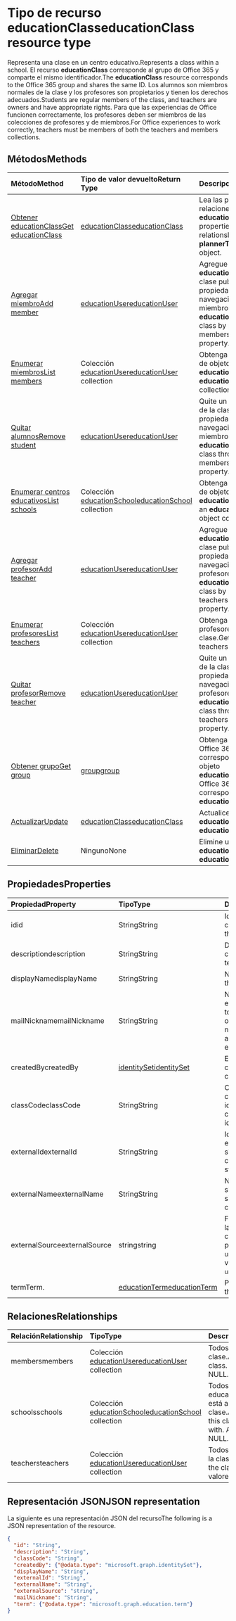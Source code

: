 # <a name="educationclass-resource-type"></a><span data-ttu-id="eea4d-101">Tipo de recurso educationClass</span><span class="sxs-lookup"><span data-stu-id="eea4d-101">educationClass resource type</span></span>

<span data-ttu-id="eea4d-102">Representa una clase en un centro educativo.</span><span class="sxs-lookup"><span data-stu-id="eea4d-102">Represents a class within a school.</span></span> <span data-ttu-id="eea4d-103">El recurso **educationClass** corresponde al grupo de Office 365 y comparte el mismo identificador.</span><span class="sxs-lookup"><span data-stu-id="eea4d-103">The **educationClass** resource corresponds to the Office 365 group and shares the same ID.</span></span> <span data-ttu-id="eea4d-104">Los alumnos son miembros normales de la clase y los profesores son propietarios y tienen los derechos adecuados.</span><span class="sxs-lookup"><span data-stu-id="eea4d-104">Students are regular members of the class, and teachers are owners and have appropriate rights.</span></span> <span data-ttu-id="eea4d-105">Para que las experiencias de Office funcionen correctamente, los profesores deben ser miembros de las colecciones de profesores y de miembros.</span><span class="sxs-lookup"><span data-stu-id="eea4d-105">For Office experiences to work correctly, teachers must be members of both the teachers and members collections.</span></span>  


## <a name="methods"></a><span data-ttu-id="eea4d-106">Métodos</span><span class="sxs-lookup"><span data-stu-id="eea4d-106">Methods</span></span>

| <span data-ttu-id="eea4d-107">Método</span><span class="sxs-lookup"><span data-stu-id="eea4d-107">Method</span></span>           | <span data-ttu-id="eea4d-108">Tipo de valor devuelto</span><span class="sxs-lookup"><span data-stu-id="eea4d-108">Return Type</span></span>    |<span data-ttu-id="eea4d-109">Descripción</span><span class="sxs-lookup"><span data-stu-id="eea4d-109">Description</span></span>|
|:---------------|:--------|:----------|
|[<span data-ttu-id="eea4d-110">Obtener educationClass</span><span class="sxs-lookup"><span data-stu-id="eea4d-110">Get educationClass</span></span>](../api/educationclass_get.md) | [<span data-ttu-id="eea4d-111">educationClass</span><span class="sxs-lookup"><span data-stu-id="eea4d-111">educationClass</span></span>](educationclass.md) |<span data-ttu-id="eea4d-112">Lea las propiedades y relaciones de un objeto **educationClass**.</span><span class="sxs-lookup"><span data-stu-id="eea4d-112">Read properties and relationships of **plannerTaskDetails** object.</span></span>|
|[<span data-ttu-id="eea4d-113">Agregar miembro</span><span class="sxs-lookup"><span data-stu-id="eea4d-113">Add member</span></span>](../api/educationclass_post_members.md) |[<span data-ttu-id="eea4d-114">educationUser</span><span class="sxs-lookup"><span data-stu-id="eea4d-114">educationUser</span></span>](educationuser.md)| <span data-ttu-id="eea4d-115">Agregue un nuevo **educationUser** en la clase publicando en la propiedad de navegación de miembros.</span><span class="sxs-lookup"><span data-stu-id="eea4d-115">Add a new **educationUser** for the class by posting to the members navigation property.</span></span>|
|[<span data-ttu-id="eea4d-116">Enumerar miembros</span><span class="sxs-lookup"><span data-stu-id="eea4d-116">List members</span></span>](../api/educationclass_list_members.md) |<span data-ttu-id="eea4d-117">Colección [educationUser](educationuser.md)</span><span class="sxs-lookup"><span data-stu-id="eea4d-117">[educationUser](educationuser.md) collection</span></span>| <span data-ttu-id="eea4d-118">Obtenga una colección de objetos **educationUser**.</span><span class="sxs-lookup"><span data-stu-id="eea4d-118">Get an **educationUser** object collection.</span></span>|
|[<span data-ttu-id="eea4d-119">Quitar alumnos</span><span class="sxs-lookup"><span data-stu-id="eea4d-119">Remove student</span></span>](../api/educationclass_delete_members.md) |[<span data-ttu-id="eea4d-120">educationUser</span><span class="sxs-lookup"><span data-stu-id="eea4d-120">educationUser</span></span>](educationuser.md)| <span data-ttu-id="eea4d-121">Quite un **educationUser** de la clase mediante la propiedad de navegación de miembros.</span><span class="sxs-lookup"><span data-stu-id="eea4d-121">Remove an **educationUser** from the class through the members navigation property.</span></span>|
|[<span data-ttu-id="eea4d-122">Enumerar centros educativos</span><span class="sxs-lookup"><span data-stu-id="eea4d-122">List schools</span></span>](../api/educationclass_list_schools.md) |<span data-ttu-id="eea4d-123">Colección [educationSchool](educationschool.md)</span><span class="sxs-lookup"><span data-stu-id="eea4d-123">[educationSchool](educationschool.md) collection</span></span>| <span data-ttu-id="eea4d-124">Obtenga una colección de objetos **educationSchool**.</span><span class="sxs-lookup"><span data-stu-id="eea4d-124">Get an **educationSchool** object collection.</span></span>|
|[<span data-ttu-id="eea4d-125">Agregar profesor</span><span class="sxs-lookup"><span data-stu-id="eea4d-125">Add teacher</span></span>](../api/educationclass_post_teachers.md) |[<span data-ttu-id="eea4d-126">educationUser</span><span class="sxs-lookup"><span data-stu-id="eea4d-126">educationUser</span></span>](educationuser.md)| <span data-ttu-id="eea4d-127">Agregue un nuevo **educationUser** en la clase publicando en la propiedad de navegación de profesores.</span><span class="sxs-lookup"><span data-stu-id="eea4d-127">Add a new **educationUser** for the class by posting to the teachers navigation property.</span></span>|
|[<span data-ttu-id="eea4d-128">Enumerar profesores</span><span class="sxs-lookup"><span data-stu-id="eea4d-128">List teachers</span></span>](../api/educationclass_list_teachers.md) |<span data-ttu-id="eea4d-129">Colección [educationUser](educationuser.md)</span><span class="sxs-lookup"><span data-stu-id="eea4d-129">[educationUser](educationuser.md) collection</span></span>| <span data-ttu-id="eea4d-130">Obtenga una lista de los profesores de la clase.</span><span class="sxs-lookup"><span data-stu-id="eea4d-130">Get a list of teachers for the class.</span></span>|
|[<span data-ttu-id="eea4d-131">Quitar profesor</span><span class="sxs-lookup"><span data-stu-id="eea4d-131">Remove teacher</span></span>](../api/educationclass_delete_teachers.md) |[<span data-ttu-id="eea4d-132">educationUser</span><span class="sxs-lookup"><span data-stu-id="eea4d-132">educationUser</span></span>](educationuser.md)| <span data-ttu-id="eea4d-133">Quite un **educationUser** de la clase mediante la propiedad de navegación de profesores.</span><span class="sxs-lookup"><span data-stu-id="eea4d-133">Remove an **educationUser** from the class through the teachers navigation property.</span></span>|
|[<span data-ttu-id="eea4d-134">Obtener grupo</span><span class="sxs-lookup"><span data-stu-id="eea4d-134">Get group</span></span>](../api/educationclass_get_group.md) |[<span data-ttu-id="eea4d-135">group</span><span class="sxs-lookup"><span data-stu-id="eea4d-135">group</span></span>](group.md)| <span data-ttu-id="eea4d-136">Obtenga el **group** de Office 365 correspondiente a este objeto **educationClass**.</span><span class="sxs-lookup"><span data-stu-id="eea4d-136">Get the Office 365 **group** that corresponds to this **educationClass**.</span></span>|
|[<span data-ttu-id="eea4d-137">Actualizar</span><span class="sxs-lookup"><span data-stu-id="eea4d-137">Update</span></span>](../api/educationclass_update.md) | [<span data-ttu-id="eea4d-138">educationClass</span><span class="sxs-lookup"><span data-stu-id="eea4d-138">educationClass</span></span>](educationclass.md)    |<span data-ttu-id="eea4d-139">Actualice un objeto **educationClass**.</span><span class="sxs-lookup"><span data-stu-id="eea4d-139">Update **educationClass** object.</span></span> |
|[<span data-ttu-id="eea4d-140">Eliminar</span><span class="sxs-lookup"><span data-stu-id="eea4d-140">Delete</span></span>](../api/educationclass_delete.md) | <span data-ttu-id="eea4d-141">Ninguno</span><span class="sxs-lookup"><span data-stu-id="eea4d-141">None</span></span> |<span data-ttu-id="eea4d-142">Elimine un objeto **educationClass**.</span><span class="sxs-lookup"><span data-stu-id="eea4d-142">Delete **educationClass** object.</span></span> |

## <a name="properties"></a><span data-ttu-id="eea4d-143">Propiedades</span><span class="sxs-lookup"><span data-stu-id="eea4d-143">Properties</span></span>
| <span data-ttu-id="eea4d-144">Propiedad</span><span class="sxs-lookup"><span data-stu-id="eea4d-144">Property</span></span>     | <span data-ttu-id="eea4d-145">Tipo</span><span class="sxs-lookup"><span data-stu-id="eea4d-145">Type</span></span>   |<span data-ttu-id="eea4d-146">Descripción</span><span class="sxs-lookup"><span data-stu-id="eea4d-146">Description</span></span>|
|:---------------|:--------|:----------|
|<span data-ttu-id="eea4d-147">id</span><span class="sxs-lookup"><span data-stu-id="eea4d-147">id</span></span>| <span data-ttu-id="eea4d-148">String</span><span class="sxs-lookup"><span data-stu-id="eea4d-148">String</span></span>| <span data-ttu-id="eea4d-149">Identificador único de la clase</span><span class="sxs-lookup"><span data-stu-id="eea4d-149">Unique identifier for the identity.</span></span>|
|<span data-ttu-id="eea4d-150">description</span><span class="sxs-lookup"><span data-stu-id="eea4d-150">description</span></span>|<span data-ttu-id="eea4d-151">String</span><span class="sxs-lookup"><span data-stu-id="eea4d-151">String</span></span>| <span data-ttu-id="eea4d-152">Descripción de la clase</span><span class="sxs-lookup"><span data-stu-id="eea4d-152">Description of the template.</span></span>|
|<span data-ttu-id="eea4d-153">displayName</span><span class="sxs-lookup"><span data-stu-id="eea4d-153">displayName</span></span>|<span data-ttu-id="eea4d-154">String</span><span class="sxs-lookup"><span data-stu-id="eea4d-154">String</span></span>| <span data-ttu-id="eea4d-155">Nombre de la clase.</span><span class="sxs-lookup"><span data-stu-id="eea4d-155">Name of the class.</span></span>|
|<span data-ttu-id="eea4d-156">mailNickname</span><span class="sxs-lookup"><span data-stu-id="eea4d-156">mailNickname</span></span>|<span data-ttu-id="eea4d-157">String</span><span class="sxs-lookup"><span data-stu-id="eea4d-157">String</span></span>| <span data-ttu-id="eea4d-158">Nombre de correo para enviar correo electrónico a todos los miembros, si esta opción está habilitada.</span><span class="sxs-lookup"><span data-stu-id="eea4d-158">Mail name for sending email to all members, if this is enabled.</span></span> |
|<span data-ttu-id="eea4d-159">createdBy</span><span class="sxs-lookup"><span data-stu-id="eea4d-159">createdBy</span></span>|[<span data-ttu-id="eea4d-160">identitySet</span><span class="sxs-lookup"><span data-stu-id="eea4d-160">identitySet</span></span>](identityset.md)| <span data-ttu-id="eea4d-161">Entidad que ha creado la clase.</span><span class="sxs-lookup"><span data-stu-id="eea4d-161">Entity who created the class</span></span> |
|<span data-ttu-id="eea4d-162">classCode</span><span class="sxs-lookup"><span data-stu-id="eea4d-162">classCode</span></span>|<span data-ttu-id="eea4d-163">String</span><span class="sxs-lookup"><span data-stu-id="eea4d-163">String</span></span>| <span data-ttu-id="eea4d-164">Código de clase que usa el centro educativo para identificar la clase.</span><span class="sxs-lookup"><span data-stu-id="eea4d-164">Class code used by the school to identify the class.</span></span>|
|<span data-ttu-id="eea4d-165">externalId</span><span class="sxs-lookup"><span data-stu-id="eea4d-165">externalId</span></span>|<span data-ttu-id="eea4d-166">String</span><span class="sxs-lookup"><span data-stu-id="eea4d-166">String</span></span>| <span data-ttu-id="eea4d-167">Identificador de la clase en el sistema de sincronización.</span><span class="sxs-lookup"><span data-stu-id="eea4d-167">ID of the class from the syncing system.</span></span> |
|<span data-ttu-id="eea4d-168">externalName</span><span class="sxs-lookup"><span data-stu-id="eea4d-168">externalName</span></span>|<span data-ttu-id="eea4d-169">String</span><span class="sxs-lookup"><span data-stu-id="eea4d-169">String</span></span>|<span data-ttu-id="eea4d-170">Nombre de la clase en el sistema de sincronización.</span><span class="sxs-lookup"><span data-stu-id="eea4d-170">Name of the class in the syncing system.</span></span>|
|<span data-ttu-id="eea4d-171">externalSource</span><span class="sxs-lookup"><span data-stu-id="eea4d-171">externalSource</span></span>|<span data-ttu-id="eea4d-172">string</span><span class="sxs-lookup"><span data-stu-id="eea4d-172">string</span></span>| <span data-ttu-id="eea4d-173">Forma en que se ha creado la clase.</span><span class="sxs-lookup"><span data-stu-id="eea4d-173">How this class was created.</span></span> <span data-ttu-id="eea4d-174">Los valores posibles son: `sis`, `manual` y `unknownFutureValue`.</span><span class="sxs-lookup"><span data-stu-id="eea4d-174">Possible values are: `sis`, `manual`, `unknownFutureValue`.</span></span>|
|<span data-ttu-id="eea4d-175">term</span><span class="sxs-lookup"><span data-stu-id="eea4d-175">Term.</span></span>|[<span data-ttu-id="eea4d-176">educationTerm</span><span class="sxs-lookup"><span data-stu-id="eea4d-176">educationTerm</span></span>](educationterm.md)|<span data-ttu-id="eea4d-177">Período de la clase.</span><span class="sxs-lookup"><span data-stu-id="eea4d-177">Term for this class.</span></span>|


## <a name="relationships"></a><span data-ttu-id="eea4d-178">Relaciones</span><span class="sxs-lookup"><span data-stu-id="eea4d-178">Relationships</span></span>
| <span data-ttu-id="eea4d-179">Relación</span><span class="sxs-lookup"><span data-stu-id="eea4d-179">Relationship</span></span> | <span data-ttu-id="eea4d-180">Tipo</span><span class="sxs-lookup"><span data-stu-id="eea4d-180">Type</span></span>   |<span data-ttu-id="eea4d-181">Descripción</span><span class="sxs-lookup"><span data-stu-id="eea4d-181">Description</span></span>|
|:---------------|:--------|:----------|
|<span data-ttu-id="eea4d-182">members</span><span class="sxs-lookup"><span data-stu-id="eea4d-182">members</span></span>|<span data-ttu-id="eea4d-183">Colección [educationUser](../resources/educationuser.md)</span><span class="sxs-lookup"><span data-stu-id="eea4d-183">[educationUser](../resources/educationuser.md) collection</span></span>| <span data-ttu-id="eea4d-184">Todos los usuarios de la clase.</span><span class="sxs-lookup"><span data-stu-id="eea4d-184">All users in the class.</span></span> <span data-ttu-id="eea4d-185">Admite valores NULL.</span><span class="sxs-lookup"><span data-stu-id="eea4d-185">Nullable.</span></span>|
|<span data-ttu-id="eea4d-186">schools</span><span class="sxs-lookup"><span data-stu-id="eea4d-186">schools</span></span>|<span data-ttu-id="eea4d-187">Colección [educationSchool](../resources/educationschool.md)</span><span class="sxs-lookup"><span data-stu-id="eea4d-187">[educationSchool](../resources/educationschool.md) collection</span></span>| <span data-ttu-id="eea4d-188">Todos los centros educativos a los que está asociada la clase.</span><span class="sxs-lookup"><span data-stu-id="eea4d-188">All schools that this class is associated with.</span></span> <span data-ttu-id="eea4d-189">Admite valores NULL.</span><span class="sxs-lookup"><span data-stu-id="eea4d-189">Nullable.</span></span>|
|<span data-ttu-id="eea4d-190">teachers</span><span class="sxs-lookup"><span data-stu-id="eea4d-190">teachers</span></span>|<span data-ttu-id="eea4d-191">Colección [educationUser](../resources/educationuser.md)</span><span class="sxs-lookup"><span data-stu-id="eea4d-191">[educationUser](../resources/educationuser.md) collection</span></span>|  <span data-ttu-id="eea4d-192">Todos los profesores de la clase.</span><span class="sxs-lookup"><span data-stu-id="eea4d-192">All teachers in the class.</span></span> <span data-ttu-id="eea4d-193">Admite valores NULL.</span><span class="sxs-lookup"><span data-stu-id="eea4d-193">Nullable.</span></span>|

## <a name="json-representation"></a><span data-ttu-id="eea4d-194">Representación JSON</span><span class="sxs-lookup"><span data-stu-id="eea4d-194">JSON representation</span></span>

<span data-ttu-id="eea4d-195">La siguiente es una representación JSON del recurso</span><span class="sxs-lookup"><span data-stu-id="eea4d-195">The following is a JSON representation of the resource.</span></span>

<!-- {
  "blockType": "resource",
  "optionalProperties": [

  ],
  "@odata.type": "microsoft.graph.educationClass"
}-->

```json
{
  "id": "String",
  "description": "String",
  "classCode": "String",
  "createdBy": {"@odata.type": "microsoft.graph.identitySet"},
  "displayName": "String",
  "externalId": "String",
  "externalName": "String",
  "externalSource": "string",
  "mailNickname": "String",
  "term": {"@odata.type": "microsoft.graph.education.term"}
}

```

<!-- uuid: 8fcb5dbc-d5aa-4681-8e31-b001d5168d79
2015-10-25 14:57:30 UTC -->
<!-- {
  "type": "#page.annotation",
  "description": "educationClass resource",
  "keywords": "",
  "section": "documentation",
  "tocPath": ""
}-->
